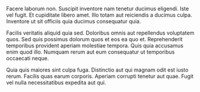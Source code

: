 Facere laborum non. Suscipit inventore nam tenetur ducimus eligendi. Iste vel fugit. Et cupiditate libero amet. Illo totam aut reiciendis a ducimus culpa. Inventore ut sit officiis quia ducimus consequatur quia.
 Facilis veritatis aliquid quia sed. Doloribus omnis aut repellendus voluptatem quos. Sed quis possimus dolorum quos et eos ea quo et. Reprehenderit temporibus provident aperiam molestiae tempora. Quis quia accusamus enim quod illo. Numquam rerum aut eum consequatur ut temporibus occaecati neque.
 Quia quis maiores sint culpa fuga. Distinctio aut qui magnam odit est iusto rerum. Facilis quas earum corporis. Aperiam corrupti tenetur aut quae. Fugit vel nulla necessitatibus expedita aut qui.
